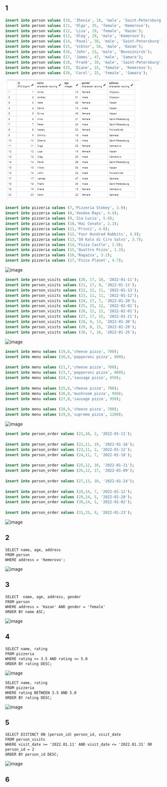## 1

```sql
insert into person values (10, 'Zhenia', 18, 'male', 'Saint-Petersburg');
insert into person values (11, 'Olga', 35, 'female', 'Kemerovo');
insert into person values (12, 'Lisa', 19, 'female', 'Kazan');
insert into person values (13, 'Oleg', 29, 'male', 'Kemerovo');
insert into person values (14, 'Pavel', 38, 'male', 'Saint-Petersburg');
insert into person values (15, 'Viktor', 56, 'male', 'Kazan');
insert into person values (16, 'John', 23, 'male', 'Novosinirsk');
insert into person values (17, 'James', 47, 'male', 'Samara');
insert into person values (18, 'Frank', 39, 'male', 'Saint-Petersburg');
insert into person values (19, 'Diane', 15, 'female', 'Kemerovo');
insert into person values (20, 'Carol', 22, 'female', 'Samara');
```
![](./1.png)

```sql
insert into pizzeria values (7,'Pizzeria Stokey', 3.9);
insert into pizzeria values (8,'Voodoo Rays', 4.4);
insert into pizzeria values (9,'Zia Lucia', 5.0);
insert into pizzeria values (10,'Hai Cenato', 2.3);
insert into pizzeria values (11,'Princi', 4.0);
insert into pizzeria values (12,'Four Hundred Rabbits', 4.9);
insert into pizzeria values (13,'50 Kalo di Ciro Salvo', 3.7);
insert into pizzeria values (14,'Pizza Castle', 1.9);
insert into pizzeria values (15,'Quattro Pizza', 1.2);
insert into pizzeria values (16,'Ragazza', 3.2);
insert into pizzeria values (17,'Pizza Planet', 4.7);
```
![image](https://github.com/calotesversicolor/db_pr/assets/78222610/0f7cf934-eb8d-4d11-a105-f542ef364821)

```sql
insert into person_visits values (20, 17, 10, '2022-01-11');
insert into person_visits values (21, 17, 9, '2022-01-11');
insert into person_visits values (22, 12, 11, '2022-01-13');
insert into person_visits values (23, 11, 11, '2022-01-12');
insert into person_visits values (24, 17, 7, '2022-01-20');
insert into person_visits values (25, 15, 12, '2022-02-01');
insert into person_visits values (26, 12, 12, '2022-02-01');
insert into person_visits values (27, 17, 15, '2022-01-21');
insert into person_visits values (28, 9, 13, '2022-01-30');
insert into person_visits values (29, 8, 15, '2022-01-29');
insert into person_visits values (30, 7, 16, '2022-01-25');
```
![image](https://github.com/calotesversicolor/db_pr/assets/78222610/23cf86e9-fc41-4696-9891-7ef13f48279e)

```sql
insert into menu values (19,6,'cheese pizza', 700);
insert into menu values (20,6,'pepperoni pizza', 800);

insert into menu values (21,7,'cheese pizza', 700);
insert into menu values (23,7,'pepperoni pizza', 800);
insert into menu values (24,7,'sausage pizza', 950);

insert into menu values (25,8,'cheese pizza', 700);
insert into menu values (26,8,'mushroom pizza', 950);
insert into menu values (27,8,'sausage pizza', 950);

insert into menu values (28,9,'cheese pizza', 700);
insert into menu values (29,9,'supreme pizza', 1200);
```
![image](https://github.com/calotesversicolor/db_pr/assets/78222610/f8f9d57f-140f-48f6-b780-e409bc8ed362)

```sql
insert into person_order values (21,10, 2, '2022-01-11');

insert into person_order values (22,11, 19, '2022-01-16');
insert into person_order values (23,11, 2, '2022-01-12');
insert into person_order values (24,11, 7, '2022-01-18');

insert into person_order values (25,12, 10, '2022-01-21');
insert into person_order values (26,12, 17, '2022-01-09');

insert into person_order values (27,13, 10, '2022-01-24');

insert into person_order values (28,14, 7, '2022-01-12');
insert into person_order values (29,14, 5, '2022-01-20');
insert into person_order values (30,14, 1, '2022-01-02');

insert into person_order values (31,15, 9, '2022-01-23');
```
![image](https://github.com/calotesversicolor/db_pr/assets/78222610/0946372f-be18-4454-8af4-edd34791ac29)


## 2 

```
SELECT name, age, address
FROM person
WHERE address = 'Kemerovo';
```
![image](https://github.com/calotesversicolor/db_pr/assets/78222610/87a92af7-8b2c-4629-8a48-50f670214752)


## 3

```
SELECT  name, age, address, gender
FROM person
WHERE address = 'Kazan' AND gender = 'female'
ORDER BY name ASC;
```
![image](https://github.com/calotesversicolor/db_pr/assets/78222610/d3b72e86-f041-4956-90ed-e166528b69d7)


## 4

```
SELECT name, rating
FROM pizzeria
WHERE rating >= 3.5 AND rating <= 5.0
ORDER BY rating DESC;
```
![image](https://github.com/calotesversicolor/db_pr/assets/78222610/20b105c8-9d43-4d8a-b941-60f0ab25901b)

```
SELECT name, rating
FROM pizzeria
WHERE rating BETWEEN 3.5 AND 5.0
ORDER BY rating DESC;
```
![image](https://github.com/calotesversicolor/db_pr/assets/78222610/1f81f9ec-1bae-49d3-8596-2e35e94ff2ee)


## 5

```
SELECT DISTINCT ON (person_id) person_id, visit_date
FROM person_visits
WHERE visit_date >= '2022.01.11' AND visit_date <= '2022.01.31' OR person_id = 2
ORDER BY person_id DESC;
```
![image](https://github.com/calotesversicolor/db_pr/assets/78222610/adf110bd-180e-49c7-9c0f-37cd858c0b23)


## 6



